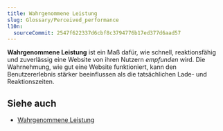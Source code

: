 ```yaml
---
title: Wahrgenommene Leistung
slug: Glossary/Perceived_performance
l10n:
  sourceCommit: 2547f622337d6cbf8c3794776b17ed377d6aad57
---
```


**Wahrgenommene Leistung** ist ein Maß dafür, wie schnell, reaktionsfähig und zuverlässig eine Website von ihren Nutzern _empfunden_ wird. Die Wahrnehmung, wie gut eine Website funktioniert, kann den Benutzererlebnis stärker beeinflussen als die tatsächlichen Lade- und Reaktionszeiten.

## Siehe auch

- [Wahrgenommene Leistung](/de/docs/Learn_web_development/Extensions/Performance/Perceived_performance)
